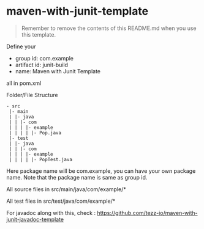 # maven-with-junit-template

> Remember to remove the contents of this README.md when you use this template.

Define your 
- group id: com.example
- artifact id: junit-build
- name: Maven with Junit Template

all in pom.xml

Folder/File Structure

```
- src
 |- main
 | |- java
 | | |- com
 | | | |- example
 | | | | |- Pop.java
 |- test
 | |- java
 | | |- com
 | | | |- example
 | | | | |- PopTest.java
```

Here package name will be com.example, you can have your own package name. Note that the package name is same as group id.

All source files in src/main/java/com/example/*

All test files in src/test/java/com/example/*

For javadoc along with this, check : https://github.com/tezz-io/maven-with-junit-javadoc-template
